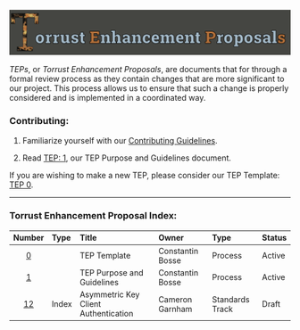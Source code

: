 ![Torrust Enhancement Proposals Header Image](img/2022_08_19-Torrust_Enhancement_Proposals.png)

_TEPs_, or _Torrust Enhancement Proposals_, are documents that for through a formal review process as they contain changes that are more significant to our project. This process allows us to ensure that such a change is properly considered and is implemented in a coordinated way.

### Contributing:

1. Familiarize yourself with our [Contributing Guidelines](/Contributing-Guidelines.md).

2. Read [TEP: 1](/TEP-0001.md), our TEP Purpose and Guidelines document.

If you are wishing to make a new TEP, please consider our TEP Template: [TEP 0](/TEP-0000.md).

---
### Torrust Enhancement Proposal Index:

|Number|Type|Title|Owner|Type|Status|
|:-:|:-|:-|:-|:-|:-|
[0](/TEP-0000.md)||TEP Template|Constantin Bosse|Process|Active|
[1](/TEP-0001.md)||TEP Purpose and Guidelines|Constantin Bosse|Process|Active|
[12](/TEP-0012.md)|Index|Asymmetric Key Client Authentication|Cameron Garnham|Standards Track|Draft|

